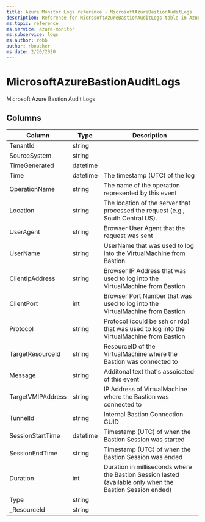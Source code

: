 ```yaml
---
title: Azure Monitor Logs reference - MicrosoftAzureBastionAuditLogs
description: Reference for MicrosoftAzureBastionAuditLogs table in Azure Monitor Logs.
ms.topic: reference
ms.service: azure-monitor
ms.subservice: logs
ms.author: robb
author: rboucher
ms.date: 2/20/2020
---
```


# MicrosoftAzureBastionAuditLogs

 Microsoft Azure Bastion Audit Logs

## Columns

|Column|Type|Description|
|---|---|---|
|TenantId|string||
|SourceSystem|string||
|TimeGenerated|datetime||
|Time|datetime|The timestamp (UTC) of the log|
|OperationName|string|The name of the operation represented by this event|
|Location|string|The location of the server that processed the request (e.g., South Central US).|
|UserAgent|string|Browser User Agent that the request was sent|
|UserName|string|UserName that was used to log into the VirtualMachine from Bastion|
|ClientIpAddress|string|Browser IP Address that was used to log into the VirtualMachine from Bastion|
|ClientPort|int|Browser Port Number that was used to log into the VirtualMachine from Bastion|
|Protocol|string|Protocol (could be ssh or rdp) that was used to log into the VirtualMachine from Bastion|
|TargetResourceId|string|ResourceID of the VirtualMachine where the Bastion was connected to|
|Message|string|Additonal text that's assoicated of this event|
|TargetVMIPAddress|string|IP Address of VirtualMachine where the Bastion was connected to|
|TunnelId|string|Internal Bastion Connection GUID|
|SessionStartTime|datetime|Timestamp (UTC) of when the Bastion Session was started|
|SessionEndTime|string|Timestamp (UTC) of when the Bastion Session was ended|
|Duration|int|Duration in milliseconds where the Bastion Session lasted (available only when the Bastion Session ended)|
|Type|string||
|_ResourceId|string||

